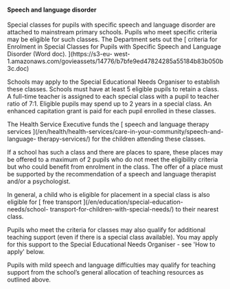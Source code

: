 ####  **Speech and language disorder**

Special classes for pupils with specific speech and language disorder are
attached to mainstream primary schools. Pupils who meet specific criteria may
be eligible for such classes. The Department sets out the [ criteria for
Enrolment in Special Classes for Pupils with Specific Speech and Language
Disorder (Word doc). ](https://s3-eu-
west-1.amazonaws.com/govieassets/14776/b7bfe9ed47824285a55184b83b050b3c.doc)

Schools may apply to the Special Educational Needs Organiser to establish
these classes. Schools must have at least 5 eligible pupils to retain a class.
A full-time teacher is assigned to each special class with a pupil to teacher
ratio of 7:1. Eligible pupils may spend up to 2 years in a special class. An
enhanced capitation grant is paid for each pupil enrolled in these classes.

The Health Service Executive funds the [ speech and language therapy services
](/en/health/health-services/care-in-your-community/speech-and-language-
therapy-services/) for the children attending these classes.

If a school has such a class and there are places to spare, these places may
be offered to a maximum of 2 pupils who do not meet the eligibility criteria
but who could benefit from enrolment in the class. The offer of a place must
be supported by the recommendation of a speech and language therapist and/or a
psychologist.

In general, a child who is eligible for placement in a special class is also
eligible for [ free transport ](/en/education/special-education-needs/school-
transport-for-children-with-special-needs/) to their nearest class.

Pupils who meet the criteria for classes may also qualify for additional
teaching support (even if there is a special class available). You may apply
for this support to the Special Educational Needs Organiser - see 'How to
apply' below.

Pupils with mild speech and language difficulties may qualify for teaching
support from the school’s general allocation of teaching resources as outlined
above.
